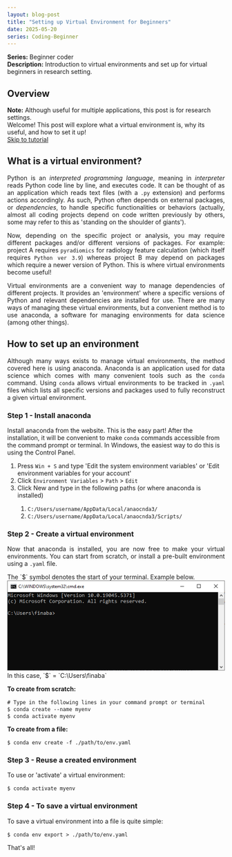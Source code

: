 ```yaml
---
layout: blog-post
title: "Setting up Virtual Environment for Beginners"
date: 2025-05-20
series: Coding-Beginner
---
```


**Series:** Beginner coder  
**Description:** Introduction to virtual environments and set up for virtual beginners in research setting. 

## Overview
**Note:** Although useful for multiple applications, this post is for research settings.  
Welcome! This post will explore what a virtual environment is, why its useful, and how to set it up!  
[Skip to tutorial](#how-to-set-up-an-environment)

## What is a virtual environment?
<p style = "text-align: justify;">
Python is an <i>interpreted programming language</i>, meaning in <i>interpreter</i> reads Python code line by line, and executes code. It can be thought of as an application which reads text files (with a <code>.py</code> extension) and performs actions accordingly. As such, Python often depends on external packages, or <i>dependencies</i>, to handle specific functionalities or behaviors (actually, almost all coding projects depend on code written previously by others, some may refer to this as 'standing on the shoulder of giants').
</p>
<p style = "text-align: justify;">
Now, depending on the specific project or analysis, you may require different packages and/or different versions of packages. For example: project A requires <code>pyradiomics</code> for radiology feature calculation (which itself requires <code>Python ver 3.9</code>) whereas project B may depend on packages which require a newer version of Python. This is where virtual environments become useful!
</p>
<p style = "text-align: justify;">
Virtual environments are a convenient way to manage dependencies of different projects. It provides an 'environment' where a specific versions of Python and relevant dependencies are installed for use. There are many ways of managing these virtual environments, but a convenient method is to use anaconda, a software for managing environments for data science (among other things).
</p>

## How to set up an environment
<p style = "text-align: justify;">
Although many ways exists to manage virtual environments, the method covered here is using anaconda. Anaconda is an application used for data science which comes with many convenient tools such as the <code>conda</code> command. Using <code>conda</code> allows virtual environments to be tracked in <code>.yaml</code> files which lists all specific versions and packages used to fully reconstruct a given virtual environment.
</p>

### Step 1 - Install anaconda
<p stype = "text-align: justify;">
Install anaconda from the website. This is the easy part!
After the installation, it will be convenient to make <code>conda</code> commands accessible from the command prompt or terminal. In Windows, the easiest way to do this is using the Control Panel. 
<ol>
    <li>Press <code>Win + S</code> and type 'Edit the system environment variables' or 'Edit environment variables for your account'</li>
    <li>Click <code>Environment Variables</code> > <code>Path</code> > <code>Edit</code></li>
    <li>Click New and type in the following paths (or where anaconda is installed)</li>
    <ol>
        <li><code>C:/Users/username/AppData/Local/anaocnda3/</code></li>
        <li><code>C:/Users/username/AppData/Local/anaocnda3/Scripts/</code></li>
    </ol>
</ol>
</p>

### Step 2 - Create a virtual environment
<p style = "text-align: justify;">
Now that anaconda is installed, you are now free to make your virtual environments. You can start from scratch, or install a pre-built 
environment using a <code>.yaml</code> file.<br>
</p>
The `$` symbol denotes the start of your terminal. Example below.
<img src = "/assets/cmd_terminal.PNG" />  
In this case, `$` = `C:\Users\finaba`  

**To create from scratch:**
```{cmd}
# Type in the following lines in your command prompt or terminal
$ conda create --name myenv
$ conda activate myenv
```
**To create from a file:**  
```{cmd}
$ conda env create -f ./path/to/env.yaml
```

### Step 3 - Reuse a created environment
To use or 'activate' a virtual environment:
```{cmd}
$ conda activate myenv
```

### Step 4 - To save a virtual environment
To save a virtual environment into a file is quite simple:
```{cmd}
$ conda env export > ./path/to/env.yaml
```

That's all!